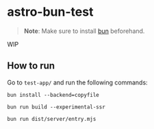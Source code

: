 # astro-bun-test

> **Note**: Make sure to install [bun](https://bun.sh/) beforehand.

WIP

## How to run

Go to `test-app/` and run the following commands:

```
bun install --backend=copyfile
```

```
bun run build --experimental-ssr
```

```
bun run dist/server/entry.mjs
```
